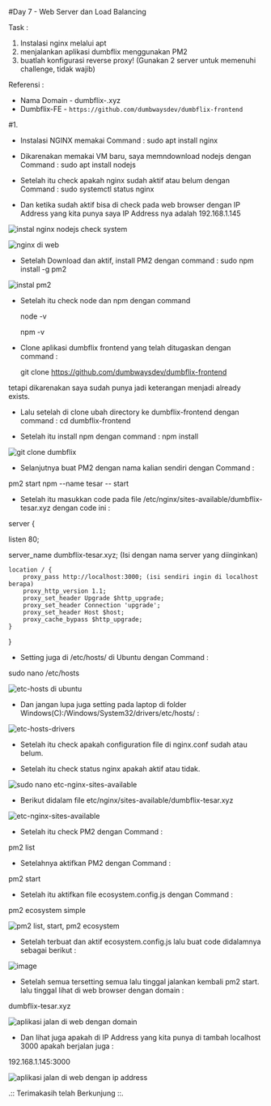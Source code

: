 #Day 7 - Web Server dan Load Balancing

Task :
1. Instalasi nginx melalui apt
2. menjalankan aplikasi dumbflix menggunakan PM2
3. buatlah konfigurasi reverse proxy!
(Gunakan 2 server untuk memenuhi challenge, tidak wajib)

Referensi :
- Nama Domain - dumbflix-<nama panggilan>.xyz
- Dumbflix-FE - ```https://github.com/dumbwaysdev/dumbflix-frontend```


#1. 
- Instalasi NGINX memakai Command : sudo apt install nginx
- Dikarenakan memakai VM baru, saya memndownload nodejs dengan Command : sudo apt install nodejs
- Setelah itu check apakah nginx sudah aktif atau belum dengan Command : sudo systemctl status nginx
 
- Dan ketika sudah aktif bisa di check pada web browser dengan IP Address yang kita punya saya IP Address nya adalah 192.168.1.145

![instal nginx nodejs check system](https://github.com/Drewsans/devops17-dumbways-Tesar-Nurrizky/assets/118201274/361a6b3e-079e-42fb-9fc9-857ef25a90e8)

 ![nginx di web](https://github.com/Drewsans/devops17-dumbways-Tesar-Nurrizky/assets/118201274/749b7916-e3e5-43e4-871c-c6796a5196c5)

- Setelah Download dan aktif, install PM2 dengan command : sudo npm install -g pm2

![instal pm2](https://github.com/Drewsans/devops17-dumbways-Tesar-Nurrizky/assets/118201274/d4ae4106-1474-458f-b1ff-55da0c0971ef)

- Setelah itu check node dan npm dengan command 
 
  node -v
  
  npm -v
  
- Clone aplikasi dumbflix frontend yang telah ditugaskan dengan command :
  
  git clone https://github.com/dumbwaysdev/dumbflix-frontend
  
tetapi dikarenakan saya sudah punya jadi keterangan menjadi already exists.
  
- Lalu setelah di clone ubah directory ke dumbflix-frontend dengan command :
  cd dumbflix-frontend
  
- Setelah itu install npm dengan command :
  npm install
  
![git clone dumbflix](https://github.com/Drewsans/devops17-dumbways-Tesar-Nurrizky/assets/118201274/87803a18-1df6-4e37-bddd-8f038b74033f)

- Selanjutnya buat PM2 dengan nama kalian sendiri dengan Command :
 
pm2 start npm --name tesar -- start
 
- Setelah itu masukkan code pada file /etc/nginx/sites-available/dumbflix-tesar.xyz dengan code ini :

server {
 
 listen 80;
    
 server_name dumbflix-tesar.xyz; (Isi dengan nama server yang diinginkan)

    location / {
        proxy_pass http://localhost:3000; (isi sendiri ingin di localhost berapa)
        proxy_http_version 1.1;
        proxy_set_header Upgrade $http_upgrade;
        proxy_set_header Connection 'upgrade';
        proxy_set_header Host $host;
        proxy_cache_bypass $http_upgrade;
    }
}

- Setting juga di /etc/hosts/ di Ubuntu dengan Command :
 
sudo nano /etc/hosts
 
![etc-hosts di ubuntu](https://github.com/Drewsans/devops17-dumbways-Tesar-Nurrizky/assets/118201274/d86fcb08-e813-40f4-9c61-dd7c260b1562)

- Dan jangan lupa juga setting pada laptop di folder Windows(C):/Windows/System32/drivers/etc/hosts/ :
 
![etc-hosts-drivers](https://github.com/Drewsans/devops17-dumbways-Tesar-Nurrizky/assets/118201274/989e67a4-e507-435a-b7b0-d306eb2588c8)

- Setelah itu check apakah configuration file di nginx.conf sudah atau belum.
 
- Setelah itu check status nginx apakah aktif atau tidak.
 
![sudo nano etc-nginx-sites-available](https://github.com/Drewsans/devops17-dumbways-Tesar-Nurrizky/assets/118201274/6a173538-d042-454e-b47e-b4a7dfc8fba2)

- Berikut didalam file etc/nginx/sites-available/dumbflix-tesar.xyz
 
 ![etc-nginx-sites-available](https://github.com/Drewsans/devops17-dumbways-Tesar-Nurrizky/assets/118201274/86ff7abf-d6c1-4583-b93d-9c763c89021c)

- Setelah itu check PM2 dengan Command :
 
 pm2 list
 
- Setelahnya aktifkan PM2 dengan Command :
 
 pm2 start
 
- Setelah itu aktifkan file ecosystem.config.js dengan Command :
 
 pm2 ecosystem simple

![pm2 list, start, pm2 ecosystem](https://github.com/Drewsans/devops17-dumbways-Tesar-Nurrizky/assets/118201274/bae6ce6b-0924-4d70-8403-13d1394d1d10)

- Setelah terbuat dan aktif ecosystem.config.js lalu buat code didalamnya sebagai berikut :
 
![image](https://github.com/Drewsans/devops17-dumbways-Tesar-Nurrizky/assets/118201274/25766b7b-a6c7-48e6-ad78-4e91daa84389)

- Setelah semua tersetting semua lalu tinggal jalankan kembali pm2 start. lalu tinggal lihat di web browser dengan domain :

dumbflix-tesar.xyz
 
 ![aplikasi jalan di web dengan domain](https://github.com/Drewsans/devops17-dumbways-Tesar-Nurrizky/assets/118201274/f35d0b1a-0c18-439d-b701-8d8d185aed91)

- Dan lihat juga apakah di IP Address yang kita punya di tambah localhost 3000 apakah berjalan juga :
 
192.168.1.145:3000
 
 ![aplikasi jalan di web dengan ip address](https://github.com/Drewsans/devops17-dumbways-Tesar-Nurrizky/assets/118201274/944a1d17-52d0-4579-8447-e0fc0d4e54b1)

.:: Terimakasih telah Berkunjung ::.
